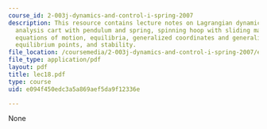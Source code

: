 ```yaml
---
course_id: 2-003j-dynamics-and-control-i-spring-2007
description: This resource contains lecture notes on Lagrangian dynamics, equilibrium
  analysis cart with pendulum and spring, spinning hoop with sliding mass examples,
  equations of motion, equilibria, generalized coordinates and generalized forces,
  equilibrium points, and stability.
file_location: /coursemedia/2-003j-dynamics-and-control-i-spring-2007/e094f450edc3a5a869aef5da9f12336e_lec18.pdf
file_type: application/pdf
layout: pdf
title: lec18.pdf
type: course
uid: e094f450edc3a5a869aef5da9f12336e

---
```

None